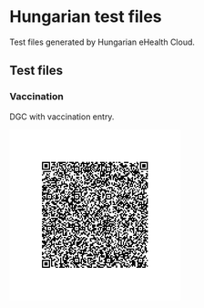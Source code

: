 # Hungarian test files
Test files generated by Hungarian eHealth Cloud.

## Test files

### Vaccination
DGC with vaccination entry.

![1](png/1.png)